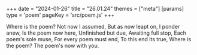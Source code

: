 +++
date = "2024-01-26"
title = "26.01.24"
themes = ["meta"]
[params]
  type = 'poem'
  pageKey = 'src/poem.js'
+++

Where is the poem?
Not now I assumed,
But as now leapt on,
I ponder anew,
Is the poem now here,
Unfinished but due,
Awaiting full stop,
Each poem's sole muse,
For every poem must end,
To this end its true,
Where is the poem?
The poem's now with you.
